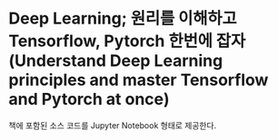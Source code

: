 # Deep Learning; 원리를 이해하고 Tensorflow, Pytorch 한번에 잡자(Understand Deep Learning principles and master Tensorflow and Pytorch at once)
책에 포함된 소스 코드를 Jupyter Notebook 형태로 제공한다.
